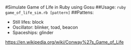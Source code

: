 #Simulate Game of Life in Ruby using Gosu
##Usage:
`ruby game_of_life_sim.rb [pattern]`
##Pattens:
- Still lifes: block
- Oscillator:  blinker, toad, beacon
- Spaceships:  glinder

https://en.wikipedia.org/wiki/Conway%27s_Game_of_Life
